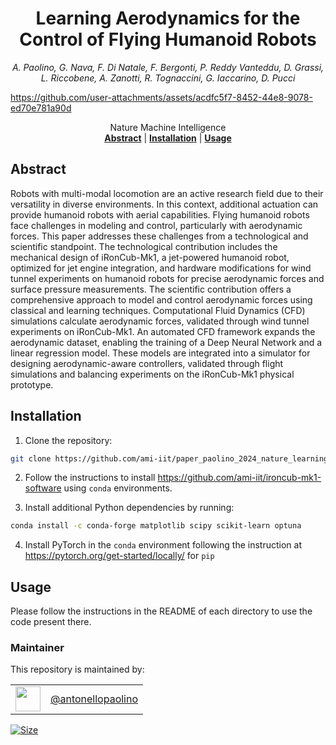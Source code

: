 <h1 align="center">
Learning Aerodynamics for the Control of Flying Humanoid Robots
</h1>


<div align="center">

_A. Paolino, G. Nava, F. Di Natale, F. Bergonti, P. Reddy Vanteddu, D. Grassi, L. Riccobene, A. Zanotti, R. Tognaccini, G. Iaccarino, D. Pucci_

</div>

<p align="center">

https://github.com/user-attachments/assets/acdfc5f7-8452-44e8-9078-ed70e781a90d

</p>

<div align="center">
  Nature Machine Intelligence
</div>

<div align="center">
  <a href="#abstract"><b>Abstract</b></a> |
  <a href="#installation"><b>Installation</b></a> |
  <a href="#usage"><b>Usage</b></a>
</div>

## Abstract

Robots with multi-modal locomotion are an active research field due to their versatility in diverse environments. In this context, additional actuation can provide humanoid robots with aerial capabilities. Flying humanoid robots face challenges in modeling and control, particularly with aerodynamic forces. This paper addresses these challenges from a technological and scientific standpoint. The technological contribution includes the mechanical design of iRonCub-Mk1, a jet-powered humanoid robot, optimized for jet engine integration, and hardware modifications for wind tunnel experiments on humanoid robots for precise aerodynamic forces and surface pressure measurements. The scientific contribution offers a comprehensive approach to model and control aerodynamic forces using classical and learning techniques. Computational Fluid Dynamics (CFD) simulations calculate aerodynamic forces, validated through wind tunnel experiments on iRonCub-Mk1. An automated CFD framework expands the aerodynamic dataset, enabling the training of a Deep Neural Network and a linear regression model. These models are integrated into a simulator for designing aerodynamic-aware controllers, validated through flight simulations and balancing experiments on the iRonCub-Mk1 physical prototype.

## Installation

1. Clone the repository:
  ```bash
  git clone https://github.com/ami-iit/paper_paolino_2024_nature_learning-aerodynamics-control.git
  ```

2. Follow the instructions to install https://github.com/ami-iit/ironcub-mk1-software using `conda` environments.

3. Install additional Python dependencies by running:
  ```bash
  conda install -c conda-forge matplotlib scipy scikit-learn optuna
  ```

4. Install PyTorch in the `conda` environment following the instruction at https://pytorch.org/get-started/locally/ for `pip`


## Usage

Please follow the instructions in the README of each directory to use the code present there.


### Maintainer

This repository is maintained by:

| | |
|:---:|:---:|
| [<img src="https://github.com/antonellopaolino.png" width="40">](https://github.com/antonellopaolino) | [@antonellopaolino](https://github.com/antonellopaolino) |

<p align="left">
   <a href="https://github.com/ami-iit/paper_paolino_2024_nature_learning-aerodynamics-control/blob/main/LICENSE"><img src="https://img.shields.io/github/license/ami-iit/paper_paolino_2024_nature_learning-aerodynamics-control" alt="Size" class="center"/></a>
</p>
